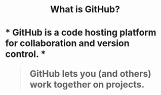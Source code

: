 <h1 align="center"> What is GitHub?<h1>
* GitHub is a code hosting platform for collaboration and version control. *

>GitHub lets you (and others) work together on projects. 
